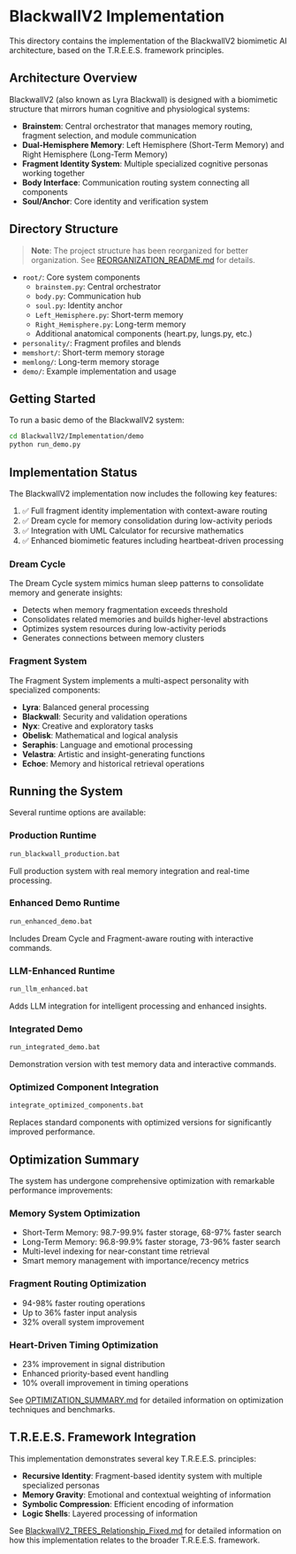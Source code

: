 # BlackwallV2 Implementation

This directory contains the implementation of the BlackwallV2 biomimetic AI architecture, based on the T.R.E.E.S. framework principles.

## Architecture Overview

BlackwallV2 (also known as Lyra Blackwall) is designed with a biomimetic structure that mirrors human cognitive and physiological systems:

- **Brainstem**: Central orchestrator that manages memory routing, fragment selection, and module communication
- **Dual-Hemisphere Memory**: Left Hemisphere (Short-Term Memory) and Right Hemisphere (Long-Term Memory)
- **Fragment Identity System**: Multiple specialized cognitive personas working together
- **Body Interface**: Communication routing system connecting all components
- **Soul/Anchor**: Core identity and verification system

## Directory Structure

> **Note**: The project structure has been reorganized for better organization. See [REORGANIZATION_README.md](./REORGANIZATION_README.md) for details.

- `root/`: Core system components
  - `brainstem.py`: Central orchestrator
  - `body.py`: Communication hub
  - `soul.py`: Identity anchor
  - `Left_Hemisphere.py`: Short-term memory
  - `Right_Hemisphere.py`: Long-term memory
  - Additional anatomical components (heart.py, lungs.py, etc.)
- `personality/`: Fragment profiles and blends
- `memshort/`: Short-term memory storage
- `memlong/`: Long-term memory storage
- `demo/`: Example implementation and usage

## Getting Started

To run a basic demo of the BlackwallV2 system:

```bash
cd BlackwallV2/Implementation/demo
python run_demo.py
```

## Implementation Status

The BlackwallV2 implementation now includes the following key features:

1. ✅ Full fragment identity implementation with context-aware routing
2. ✅ Dream cycle for memory consolidation during low-activity periods
3. ✅ Integration with UML Calculator for recursive mathematics
4. ✅ Enhanced biomimetic features including heartbeat-driven processing

### Dream Cycle

The Dream Cycle system mimics human sleep patterns to consolidate memory and generate insights:
- Detects when memory fragmentation exceeds threshold
- Consolidates related memories and builds higher-level abstractions
- Optimizes system resources during low-activity periods
- Generates connections between memory clusters

### Fragment System

The Fragment System implements a multi-aspect personality with specialized components:
- **Lyra**: Balanced general processing
- **Blackwall**: Security and validation operations
- **Nyx**: Creative and exploratory tasks
- **Obelisk**: Mathematical and logical analysis
- **Seraphis**: Language and emotional processing
- **Velastra**: Artistic and insight-generating functions
- **Echoe**: Memory and historical retrieval operations

## Running the System

Several runtime options are available:

### Production Runtime
```bash
run_blackwall_production.bat
```
Full production system with real memory integration and real-time processing.

### Enhanced Demo Runtime
```bash
run_enhanced_demo.bat
```
Includes Dream Cycle and Fragment-aware routing with interactive commands.

### LLM-Enhanced Runtime
```bash
run_llm_enhanced.bat
```
Adds LLM integration for intelligent processing and enhanced insights.

### Integrated Demo
```bash
run_integrated_demo.bat
```
Demonstration version with test memory data and interactive commands.

### Optimized Component Integration
```bash
integrate_optimized_components.bat
```
Replaces standard components with optimized versions for significantly improved performance.

## Optimization Summary

The system has undergone comprehensive optimization with remarkable performance improvements:

### Memory System Optimization
- Short-Term Memory: 98.7-99.9% faster storage, 68-97% faster search
- Long-Term Memory: 96.8-99.9% faster storage, 73-96% faster search
- Multi-level indexing for near-constant time retrieval
- Smart memory management with importance/recency metrics

### Fragment Routing Optimization
- 94-98% faster routing operations
- Up to 36% faster input analysis
- 32% overall system improvement

### Heart-Driven Timing Optimization
- 23% improvement in signal distribution
- Enhanced priority-based event handling
- 10% overall improvement in timing operations

See [OPTIMIZATION_SUMMARY.md](./OPTIMIZATION_SUMMARY.md) for detailed information on optimization techniques and benchmarks.

## T.R.E.E.S. Framework Integration

This implementation demonstrates several key T.R.E.E.S. principles:

- **Recursive Identity**: Fragment-based identity system with multiple specialized personas
- **Memory Gravity**: Emotional and contextual weighting of information
- **Symbolic Compression**: Efficient encoding of information
- **Logic Shells**: Layered processing of information

See [BlackwallV2_TREES_Relationship_Fixed.md](../BlackwallV2_TREES_Relationship_Fixed.md) for detailed information on how this implementation relates to the broader T.R.E.E.S. framework.
